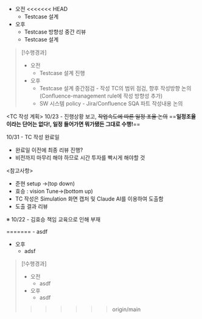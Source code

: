 - 오전
<<<<<<< HEAD
	- Testcase 설계
- 오후
	- Testcase 방향성 중간 리뷰
	- Testcase 설계

>[!수행경과]
>- 오전
>	- Testcase 설계 진행
>- 오후
>	- Testcase 설계 중간점검 - 작성 TC의 범위 점검, 향후 작성방향 논의 (Confluence-management rule에 작성 방향성 추가)
>	- SW 시스템 policy - Jira/Confluence SQA 파트 작성내용 논의

<TC 작성 계획>
10/23 - 진행상황 보고, ~~작업속도에 따른 일정 조율 논의~~
==**일정조율이라는 단어는 없다!, 일정 들어가면 뭐가됐든 그대로 수행!**==

10/31 - TC 작성 완료일
- 완료일 이전에 최종 리뷰 진행?
- 비전까지 마무리 해야 하므로 시간 투자를 빡시게 해야할 것

<참고사항>
- 준현 setup ->(top down)
- 효승 : vision Tune->(bottom up)
- TC 작성은 Simulation 화면 캡처 및 Claude AI를 이용하여 도출함
- 도출 결과 리뷰

※ 10/22 - 김효승 책임 교육으로 인해 부재




=======
	- asdf
- 오후
	- adsf

>[!수행경과]
>- 오전
>	- asdf
>- 오후
>	- asdf
>>>>>>> origin/main
